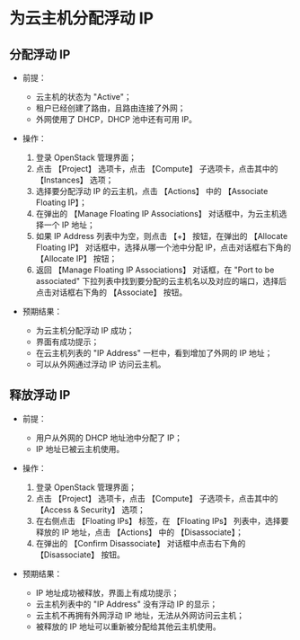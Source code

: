# 为云主机分配浮动 IP

## 分配浮动 IP

* 前提：

  * 云主机的状态为 "Active"；
  * 租户已经创建了路由，且路由连接了外网；
  * 外网使用了 DHCP，DHCP 池中还有可用 IP。

* 操作：

  1. 登录 OpenStack 管理界面；
  1. 点击 【Project】 选项卡，点击 【Compute】 子选项卡，点击其中的 【Instances】 选项；
  1. 选择要分配浮动 IP 的云主机，点击 【Actions】 中的 【Associate Floating IP】；
  1. 在弹出的 【Manage Floating IP Associations】 对话框中，为云主机选择一个 IP 地址；
  1. 如果 IP Address 列表中为空，则点击 【+】 按钮，在弹出的 【Allocate Floating IP】 对话框中，选择从哪一个池中分配 IP，点击对话框右下角的 【Allocate IP】 按钮；
  1. 返回 【Manage Floating IP Associations】 对话框，在 "Port to be associated" 下拉列表中找到要分配的云主机名以及对应的端口，选择后点击对话框右下角的 【Associate】 按钮。

* 预期结果：

  * 为云主机分配浮动 IP 成功；
  * 界面有成功提示；
  * 在云主机列表的 "IP Address" 一栏中，看到增加了外网的 IP 地址；
  * 可以从外网通过浮动 IP 访问云主机。

## 释放浮动 IP

* 前提：

  * 用户从外网的 DHCP 地址池中分配了 IP；
  * IP 地址已被云主机使用。

* 操作：

  1. 登录 OpenStack 管理界面；
  1. 点击 【Project】 选项卡，点击 【Compute】 子选项卡，点击其中的 【Access & Security】 选项；
  1. 在右侧点击 【Floating IPs】 标签，在 【Floating IPs】 列表中，选择要释放的 IP 地址，点击 【Actions】 中的 【Disassociate】；
  1. 在弹出的 【Confirm Disassociate】 对话框中点击右下角的 【Disassociate】 按钮。

* 预期结果：

  * IP 地址成功被释放，界面上有成功提示；
  * 云主机列表中的 "IP Address" 没有浮动 IP 的显示；
  * 云主机不再拥有外网浮动 IP 地址，无法从外网访问云主机；
  * 被释放的 IP 地址可以重新被分配给其他云主机使用。
